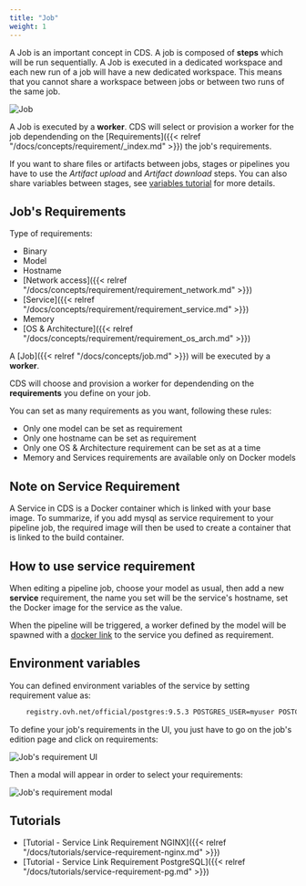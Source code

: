 ```yaml
---
title: "Job"
weight: 1
---
```


A Job is an important concept in CDS. A job is composed of **steps** which will be run sequentially. A Job is executed in a dedicated workspace and each new run of a job will have a new dedicated workspace. This means that you cannot share a workspace between jobs or between two runs of the same job.

![Job](/images/concepts_job.png)

A Job is executed by a **worker**. CDS will select or provision a worker for the job dependending on the [Requirements]({{< relref "/docs/concepts/requirement/_index.md" >}}) the job's requirements.

If you want to share files or artifacts between jobs, stages or pipelines you have to use the *Artifact upload* and *Artifact download* steps. You can also share variables between stages, see [variables tutorial](/docs/concepts/variables.md) for more details.


## Job's Requirements

Type of requirements:

- Binary
- Model
- Hostname
- [Network access]({{< relref "/docs/concepts/requirement/requirement_network.md" >}})
- [Service]({{< relref "/docs/concepts/requirement/requirement_service.md" >}})
- Memory
- [OS & Architecture]({{< relref "/docs/concepts/requirement/requirement_os_arch.md" >}})

A [Job]({{< relref "/docs/concepts/job.md" >}}) will be executed by a **worker**.

CDS will choose and provision a worker for dependending on the **requirements** you define on your job.

You can set as many requirements as you want, following these rules:

- Only one model can be set as requirement
- Only one hostname can be set as requirement
- Only one OS & Architecture requirement can be set as at a time
- Memory and Services requirements are available only on Docker models

## Note on Service Requirement

A Service in CDS is a Docker container which is linked with your base image. To summarize, if you add mysql as service requirement to your pipeline job, the required image will then be used to create a container that is linked to the build container.

## How to use service requirement

When editing a pipeline job, choose your model as usual, then add a new **service** requirement, the name you set will be the service's hostname, set the Docker image for the service as the value.

When the pipeline will be triggered, a worker defined by the model will be spawned with a [docker link](https://docs.docker.com/engine/userguide/networking/default_network/dockerlinks/) to the service you defined as requirement.

## Environment variables

You can defined environment variables of the service by setting requirement value as:
```bash
    registry.ovh.net/official/postgres:9.5.3 POSTGRES_USER=myuser POSTGRES_PASSWORD=mypassword
```

To define your job's requirements in the UI, you just have to go on the job's edition page and click on requirements:

![Job's requirement UI](/images/job_requirements_ui.png)

Then a modal will appear in order to select your requirements:

![Job's requirement modal](/images/requirements_ui.png)

## Tutorials

* [Tutorial - Service Link Requirement NGINX]({{< relref "/docs/tutorials/service-requirement-nginx.md" >}})
* [Tutorial - Service Link Requirement PostgreSQL]({{< relref "/docs/tutorials/service-requirement-pg.md" >}})
